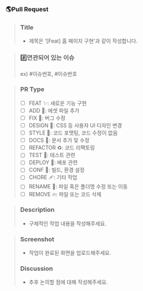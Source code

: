 ### 🌎Pull Request

> ### Title
>
> - 제목은 '[Feat] 홈 페이지 구현'과 같이 작성합니다.

> ### #️⃣연관되어 있는 이슈
>
> ex) #이슈번호, #이슈번호

> ### PR Type
>
> - [ ] FEAT :sparkles:: 새로운 기능 구현
> - [ ] ADD :bento:: 에셋 파일 추가
> - [ ] FIX :bug:: 버그 수정
> - [ ] DESIGN :art:: CSS 등 사용자 UI 디자인 변경
> - [ ] STYLE :lipstick:: 코드 포맷팅, 코드 수정이 없음
> - [ ] DOCS :memo:: 문서 추가 및 수정
> - [ ] REFACTOR :recycle:: 코드 리팩토링
> - [ ] TEST :clown_face:: 테스트 관련
> - [ ] DEPLOY :rocket:: 배포 관련
> - [ ] CONF :green_heart:: 빌드, 환경 설정
> - [ ] CHORE :adhesive_bandage:: 기타 작업
> - [ ] RENAME :truck:: 파일 혹은 폴더명 수정 또는 이동
> - [ ] REMOVE :fire:: 파일 또는 코드 삭제

> ### Description
>
> - 구체적인 작업 내용을 작성해주세요.

> ### Screenshot
>
> - 작업이 완료된 화면을 업로드해주세요.
>
> ### Discussion
>
> - 추후 논의할 점에 대해 작성해주세요.
